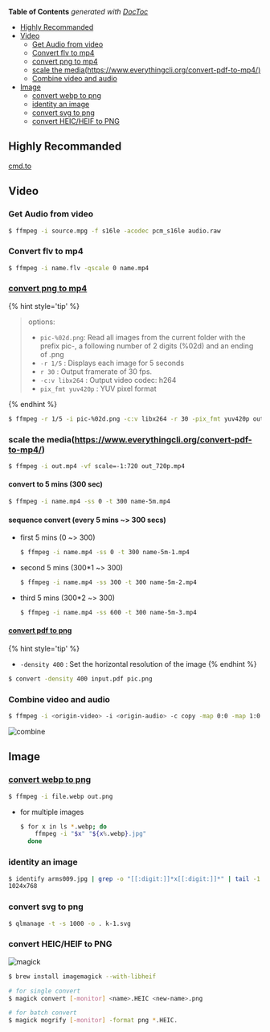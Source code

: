 <!-- START doctoc generated TOC please keep comment here to allow auto update -->
<!-- DON'T EDIT THIS SECTION, INSTEAD RE-RUN doctoc TO UPDATE -->
**Table of Contents**  *generated with [DocToc](https://github.com/thlorenz/doctoc)*

- [Highly Recommanded](#highly-recommanded)
- [Video](#video)
  - [Get Audio from video](#get-audio-from-video)
  - [Convert flv to mp4](#convert-flv-to-mp4)
  - [convert png to mp4](#convert-png-to-mp4)
  - [scale the media(https://www.everythingcli.org/convert-pdf-to-mp4/)](#scale-the-mediahttpswwweverythingcliorgconvert-pdf-to-mp4)
  - [Combine video and audio](#combine-video-and-audio)
- [Image](#image)
  - [convert webp to png](#convert-webp-to-png)
  - [identity an image](#identity-an-image)
  - [convert svg to png](#convert-svg-to-png)
  - [convert HEIC/HEIF to PNG](#convert-heicheif-to-png)

<!-- END doctoc generated TOC please keep comment here to allow auto update -->

## Highly Recommanded
[cmd.to](https://cmd.to/fm)

## Video
### Get Audio from video
```bash
$ ffmpeg -i source.mpg -f s16le -acodec pcm_s16le audio.raw
```

### Convert flv to mp4
```bash
$ ffmpeg -i name.flv -qscale 0 name.mp4
```

### [convert png to mp4](https://www.everythingcli.org/convert-pdf-to-mp4/)
{% hint style='tip' %}
> options:
> - `pic-%02d.png`: Read all images from the current folder with the prefix pic-, a following number of 2 digits (%02d) and an ending of .png
> - `-r 1/5` : Displays each image for 5 seconds
> - `r 30` : Output framerate of 30 fps.
> - `-c:v libx264` : Output video codec: h264
> - `pix_fmt yuv420p` : YUV pixel format

{% endhint %}

```bash
$ ffmpeg -r 1/5 -i pic-%02d.png -c:v libx264 -r 30 -pix_fmt yuv420p out.mp4
```

### scale the media(https://www.everythingcli.org/convert-pdf-to-mp4/)
```bash
$ ffmpeg -i out.mp4 -vf scale=-1:720 out_720p.mp4
```

#### convert to 5 mins (300 sec)
```bash
$ ffmpeg -i name.mp4 -ss 0 -t 300 name-5m.mp4
```

#### sequence convert (every 5 mins ~> 300 secs)
- first 5 mins (0 ~> 300)
  ```bash
  $ ffmpeg -i name.mp4 -ss 0 -t 300 name-5m-1.mp4
  ```
- second 5 mins (300*1 ~> 300)
  ```bash
  $ ffmpeg -i name.mp4 -ss 300 -t 300 name-5m-2.mp4
  ```
- third 5 mins (300*2 ~> 300)
  ```bash
  $ ffmpeg -i name.mp4 -ss 600 -t 300 name-5m-3.mp4
  ```

#### [convert pdf to png](https://www.everythingcli.org/convert-pdf-to-mp4/)
{% hint style='tip' %}
- `-density 400` : Set the horizontal resolution of the image
{% endhint %}

```bash
$ convert -density 400 input.pdf pic.png
```

### Combine video and audio
```bash
$ ffmpeg -i <origin-video> -i <origin-audio> -c copy -map 0:0 -map 1:0 -shortest <new-video>
```
![combine](../screenshot/ffmpeg-combine.jpg)

## Image
### [convert webp to png](http://tutorialshares.com/converting-webp-images-with-the-command-line/)
```bash
$ ffmpeg -i file.webp out.png
```
- for multiple images
  ```bash
  $ for x in ls *.webp; do
      ffmpeg -i "$x" "${x%.webp}.jpg"
    done
  ```


### identity an image
```bash
$ identify arms009.jpg | grep -o "[[:digit:]]*x[[:digit:]]*" | tail -1
1024x768
```

### convert svg to png
```bash
$ qlmanage -t -s 1000 -o . k-1.svg
```

### convert HEIC/HEIF to PNG

![magick](../screenshot/heic-1.gif)

```bash
$ brew install imagemagick --with-libheif

# for single convert
$ magick convert [-monitor] <name>.HEIC <new-name>.png

# for batch convert
$ magick mogrify [-monitor] -format png *.HEIC.
```
